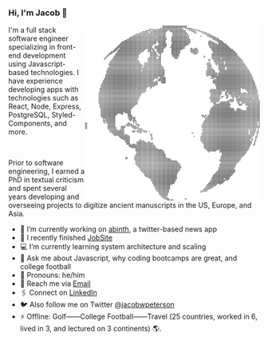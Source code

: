 ### Hi, I'm Jacob 👋
<img align="right" src="https://github.com/JacobWPeterson/JacobWPeterson/blob/main/globe.png" alt="Globe made of dots" width=350px height=350px/>
I'm a full stack software engineer specializing in front-end development using Javascript-based technologies. I have experience developing apps with technologies such as React, Node, Express, PostgreSQL, Styled-Components, and more.

&nbsp;

Prior to software engineering, I earned a PhD in textual criticism and spent several years developing and overseeing projects to digitize ancient manuscripts in the US, Europe, and Asia.

- 🔭 I’m currently working on <a href="https://github.com/JacobWPeterson/abinth">abinth</a>, a twitter-based news app
- 🏁 I recently finished <a href="https://github.com/JacobWPeterson/JobSite">JobSite</a>
- 💻 I’m currently learning system architecture and scaling
- 💬 Ask me about Javascript, why coding bootcamps are great, and college football
- 📖 Pronouns: he/him
- 📨 Reach me via <a href="mailto:petersonjacobw@gmail.com">Email</a>
- 🖇️ Connect on <a href="https://www.linkedin.com/in/jacobwpeterson/">LinkedIn</a>
- 🐦 Also follow me on Twitter <a href="https://twitter.com/jacobwpeterson">@jacobwpeterson</a>
- ⚡ Offline: Golf——College Football——Travel (25 countries, worked in 6, lived in 3, and lectured on 3 continents) 🌎.
